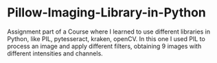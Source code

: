 # Pillow-Imaging-Library-in-Python
Assignment part of a Course where I learned to use different libraries in Python, like PIL, pytesseract, kraken, openCV. In this one I used PIL to process an image and apply different filters, obtaining 9 images with different intensities and channels.
